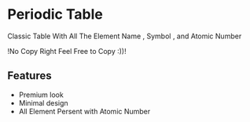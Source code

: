 
# Periodic Table

Classic Table With All The Element Name  , Symbol , and Atomic Number
 
!No Copy Right Feel Free to Copy :))!

## Features

- Premium look
- Minimal design
- All Element Persent with Atomic Number


